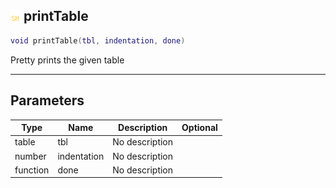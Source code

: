 ## ![shared](../../.gitbook/assets/shared.png) printTable

```lua
void printTable(tbl, indentation, done)
```

Pretty prints the given table

------
## Parameters

| Type   | Name | Description | Optional |
| ------ | ---- | ----------- | -------: |
| table | tbl | No description |  |
| number | indentation | No description |  |
| function | done | No description |  |

